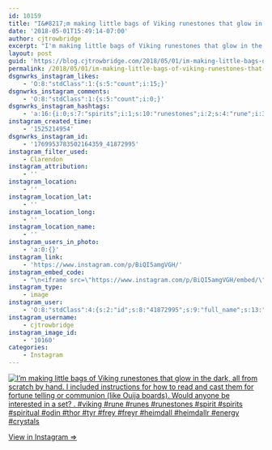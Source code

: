 ```yaml
---
id: 10159
title: "I&#8217;m making little bags of Viking runestones that glow in the dark, all from scratch by hand. I included instructions for how to read and cast them for fortune telling or communion (like Ouija boards). Would anyone be interested in a set?\n.\n#viking #rune #runes #runestones #spirit #spirits #spiritual #odin #thor #tyr #frey #freyr #heimdall #heimdallr #energy #crystals"
date: '2018-05-01T15:49:14-07:00'
author: cjtrowbridge
excerpt: "I'm making little bags of Viking runestones that glow in the dark, all from scratch by hand. I included instructions for how to read and cast them for fortune telling or communion (like Ouija boards). Would anyone be interested in a set?\n.\n#viking #rune #runes #runestones #spirit #spirits #spiritual #odin #thor #tyr #frey #freyr #heimdall #heimdallr #energy #crystals"
layout: post
guid: 'https://blog.cjtrowbridge.com/2018/05/01/im-making-little-bags-of-viking-runestones-that-glow-in-the-dark-all-from-scratch-by-hand-i-included-instructions-for-how-to-read-and-cast-them-for-fortune-telling-or-communion-like-ouija-boards/'
permalink: /2018/05/01/im-making-little-bags-of-viking-runestones-that-glow-in-the-dark-all-from-scratch-by-hand-i-included-instructions-for-how-to-read-and-cast-them-for-fortune-telling-or-communion-like-ouija-boards/
dsgnwrks_instagram_likes:
    - 'O:8:"stdClass":1:{s:5:"count";i:15;}'
dsgnwrks_instagram_comments:
    - 'O:8:"stdClass":1:{s:5:"count";i:0;}'
dsgnwrks_instagram_hashtags:
    - 'a:16:{i:0;s:7:"spirits";i:1;s:10:"runestones";i:2;s:4:"rune";i:3;s:9:"spiritual";i:4;s:4:"odin";i:5;s:4:"frey";i:6;s:4:"thor";i:7;s:5:"runes";i:8;s:6:"spirit";i:9;s:6:"energy";i:10;s:6:"viking";i:11;s:3:"tyr";i:12;s:8:"heimdall";i:13;s:5:"freyr";i:14;s:9:"heimdallr";i:15;s:8:"crystals";}'
instagram_created_time:
    - '1525214954'
dsgnwrks_instagram_id:
    - '1769953783502164359_41872995'
instagram_filter_used:
    - Clarendon
instagram_attribution:
    - ''
instagram_location:
    - ''
instagram_location_lat:
    - ''
instagram_location_long:
    - ''
instagram_location_name:
    - ''
instagram_users_in_photo:
    - 'a:0:{}'
instagram_link:
    - 'https://www.instagram.com/p/BiQI5amgVGH/'
instagram_embed_code:
    - "\n<iframe src=\"https://www.instagram.com/p/BiQI5amgVGH/embed/\" width=\"612\" height=\"710\" frameborder=\"0\" scrolling=\"no\" allowtransparency=\"true\" class=\"insta-image-embed\"></iframe>\n"
instagram_type:
    - image
instagram_user:
    - 'O:8:"stdClass":4:{s:2:"id";s:8:"41872995";s:9:"full_name";s:13:"CJ Trowbridge";s:15:"profile_picture";s:141:"https://scontent.cdninstagram.com/vp/f708ff53c279f1837541e07836a542d3/5B912C1C/t51.2885-19/s150x150/13724650_1188772791164794_142557231_a.jpg";s:8:"username";s:12:"cjtrowbridge";}'
instagram_username:
    - cjtrowbridge
instagram_image_id:
    - '10160'
categories:
    - Instagram
---
```


[![I’m making little bags of Viking runestones that glow in the dark, all from scratch by hand. I included instructions for how to read and cast them for fortune telling or communion (like Ouija boards). Would anyone be interested in a set?
.
#viking #rune #runes #runestones #spirit #spirits #spiritual #odin #thor #tyr #frey #freyr #heimdall #heimdallr #energy #crystals](https://blog.cjtrowbridge.com/wp-content/uploads/2018/05/1525214954-1-1.jpg)](https://www.instagram.com/p/BiQI5amgVGH/)

[View in Instagram ⇒](https://www.instagram.com/p/BiQI5amgVGH/)